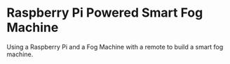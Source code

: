 # Raspberry Pi Powered Smart Fog Machine
Using a Raspberry Pi and a Fog Machine with a remote to build a smart fog machine.
